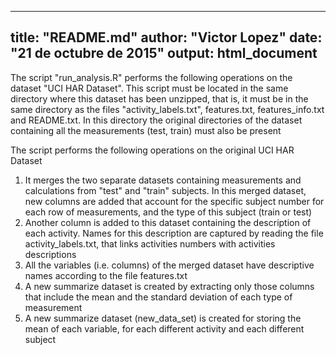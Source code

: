
---
title: "README.md"
author: "Victor Lopez"
date: "21 de octubre de 2015"
output: html_document
---

The script "run_analysis.R" performs the following operations on the dataset "UCI HAR Dataset". This script must be located in the same directory where this dataset has been unzipped, that is, it must be in the same directory as the files "activity_labels.txt", features.txt, features_info.txt and README.txt. In this directory the original directories of the dataset containing all the measurements (test, train) must also be present

The script performs the following operations on the original UCI HAR Dataset<ol>
<li>It merges the two separate datasets containing measurements and calculations from "test" and "train" subjects. In this merged dataset, new columns are added that account for the specific subject number for each row of measurements, and the type of this subject (train or test)</li>
<li>Another column is added to this dataset containing the description of each activity. Names for this description are captured by reading the file activity_labels.txt, that links activities numbers with activities descriptions</li>
<li>All the variables (i.e. columns) of the merged dataset have descriptive names according to the file features.txt</li>
<li>A new summarize dataset is created by extracting only those columns that include the mean and the standard deviation of each type of measurement</li>
<li>A new summarize dataset (new_data_set) is created for storing the mean of each variable, for each different activity and each different subject</li>
</ol>


